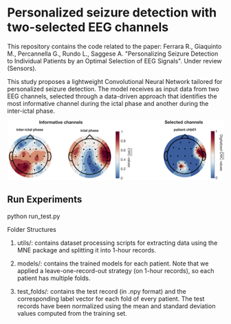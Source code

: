 # Personalized seizure detection with two-selected EEG channels 
This repository contains the code related to the paper: Ferrara R., Giaquinto M., Percannella G., Rundo L., Saggese A. "Personalizing Seizure Detection to Individual Patients by an Optimal Selection of EEG Signals". Under review (Sensors).

This study proposes a lightweight Convolutional Neural Network tailored for personalized seizure detection. The model receives as input data from two EEG channels, selected through a data-driven approach that identifies the most informative channel during the ictal phase and another during the inter-ictal phase.


![Selected channels](image.png)

## Run Experiments

python run_test.py 


Folder Structures

1. utils/: contains dataset processing scripts for extracting data using the MNE package and splitting it into 1-hour records.

2. models/: contains the trained models for each patient. Note that we applied a leave-one-record-out strategy (on 1-hour records), so each patient has multiple folds.

3. test_folds/: contains the test record (in .npy format) and the corresponding label vector for each fold of every patient. The test records have been normalized using the mean and standard deviation values computed from the training set.